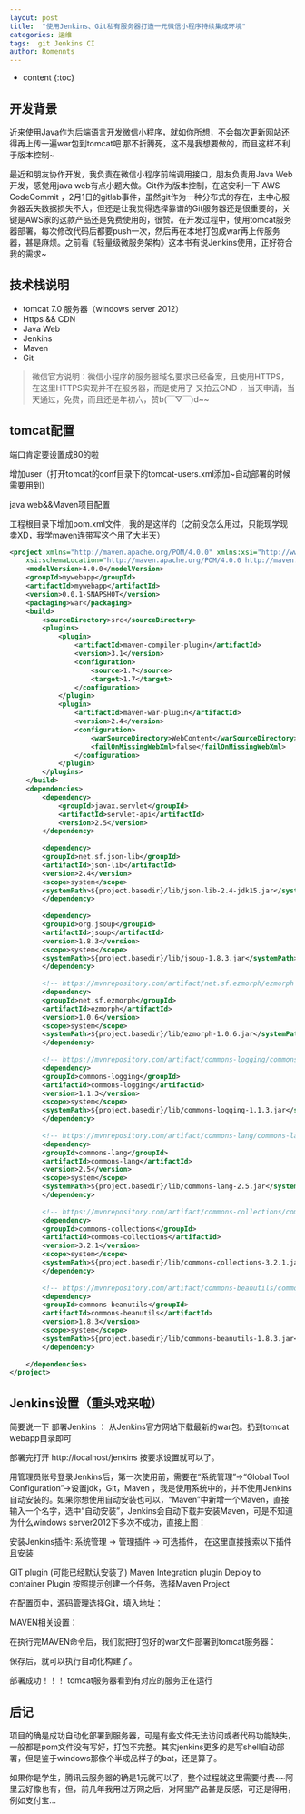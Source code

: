 ```yaml
---
layout: post
title:  "使用Jenkins、Git私有服务器打造一元微信小程序持续集成环境"
categories: 运维
tags:  git Jenkins CI
author: Romennts 
---
```


* content
{:toc}

## 开发背景

近来使用Java作为后端语言开发微信小程序，就如你所想，不会每次更新网站还得再上传一遍war包到tomcat吧 那不折腾死，这不是我想要做的，而且这样不利于版本控制~

最近和朋友协作开发，我负责在微信小程序前端调用接口，朋友负责用Java Web开发，感觉用java web有点小题大做。Git作为版本控制，在这安利一下 AWS CodeCommit ，2月1日的gitlab事件，虽然git作为一种分布式的存在，主中心服务器丢失数据损失不大，但还是让我觉得选择靠谱的Git服务器还是很重要的，关键是AWS家的这款产品还是免费使用的，很赞。在开发过程中，使用tomcat服务器部署，每次修改代码后都要push一次，然后再在本地打包成war再上传服务器，甚是麻烦。之前看《轻量级微服务架构》这本书有说Jenkins使用，正好符合我的需求~




## 技术栈说明

* tomcat 7.0 服务器（windows server 2012） 
* Https && CDN 
* Java Web 
* Jenkins 
* Maven 
* Git

> 微信官方说明：微信小程序的服务器域名要求已经备案，且使用HTTPS，在这里HTTPS实现并不在服务器，而是使用了 又拍云CND ，当天申请，当天通过，免费，而且还是年初六，赞b(￣▽￣)d~~

## tomcat配置

端口肯定要设置成80的啦

增加user（打开tomcat的conf目录下的tomcat-users.xml添加~自动部署的时候需要用到）

java web&&Maven项目配置

工程根目录下增加pom.xml文件，我的是这样的（之前没怎么用过，只能现学现卖XD，我学maven连带写这个用了大半天）

```xml
<project xmlns="http://maven.apache.org/POM/4.0.0" xmlns:xsi="http://www.w3.org/2001/XMLSchema-instance"
	xsi:schemaLocation="http://maven.apache.org/POM/4.0.0 http://maven.apache.org/xsd/maven-4.0.0.xsd">
	<modelVersion>4.0.0</modelVersion>
	<groupId>mywebapp</groupId>
	<artifactId>mywebapp</artifactId>
	<version>0.0.1-SNAPSHOT</version>
	<packaging>war</packaging>
	<build>
		<sourceDirectory>src</sourceDirectory>
		<plugins>
			<plugin>
				<artifactId>maven-compiler-plugin</artifactId>
				<version>3.1</version>
				<configuration>
					<source>1.7</source>
					<target>1.7</target>
				</configuration>
			</plugin>
			<plugin>
				<artifactId>maven-war-plugin</artifactId>
				<version>2.4</version>
				<configuration>
					<warSourceDirectory>WebContent</warSourceDirectory>
					<failOnMissingWebXml>false</failOnMissingWebXml>
				</configuration>
			</plugin>
		</plugins>
	</build>
	<dependencies>
		<dependency>
			<groupId>javax.servlet</groupId>
			<artifactId>servlet-api</artifactId>
			<version>2.5</version>
		</dependency>
		
		<dependency>
		<groupId>net.sf.json-lib</groupId>
    	<artifactId>json-lib</artifactId>
    	<version>2.4</version>
		<scope>system</scope>
		<systemPath>${project.basedir}/lib/json-lib-2.4-jdk15.jar</systemPath>
		</dependency>
		
		<dependency>
	    <groupId>org.jsoup</groupId>
	    <artifactId>jsoup</artifactId>
	    <version>1.8.3</version>
	    <scope>system</scope>
		<systemPath>${project.basedir}/lib/jsoup-1.8.3.jar</systemPath>
		</dependency>
		
		<!-- https://mvnrepository.com/artifact/net.sf.ezmorph/ezmorph -->
		<dependency>
	    <groupId>net.sf.ezmorph</groupId>
	    <artifactId>ezmorph</artifactId>
	    <version>1.0.6</version>
	    <scope>system</scope>
		<systemPath>${project.basedir}/lib/ezmorph-1.0.6.jar</systemPath>
		</dependency>
		
		<!-- https://mvnrepository.com/artifact/commons-logging/commons-logging -->
		<dependency>
	    <groupId>commons-logging</groupId>
	    <artifactId>commons-logging</artifactId>
	    <version>1.1.3</version>
	    <scope>system</scope>
		<systemPath>${project.basedir}/lib/commons-logging-1.1.3.jar</systemPath>
		</dependency>
		
		<!-- https://mvnrepository.com/artifact/commons-lang/commons-lang -->
		<dependency>
	    <groupId>commons-lang</groupId>
	    <artifactId>commons-lang</artifactId>
	    <version>2.5</version>
	    <scope>system</scope>
		<systemPath>${project.basedir}/lib/commons-lang-2.5.jar</systemPath>
		</dependency>
		
		<!-- https://mvnrepository.com/artifact/commons-collections/commons-collections -->
		<dependency>
	    <groupId>commons-collections</groupId>
	    <artifactId>commons-collections</artifactId>
	    <version>3.2.1</version>
	    <scope>system</scope>
		<systemPath>${project.basedir}/lib/commons-collections-3.2.1.jar</systemPath>
		</dependency>
		
		<!-- https://mvnrepository.com/artifact/commons-beanutils/commons-beanutils -->
		<dependency>
	    <groupId>commons-beanutils</groupId>
	    <artifactId>commons-beanutils</artifactId>
	    <version>1.8.3</version>
	    <scope>system</scope>
		<systemPath>${project.basedir}/lib/commons-beanutils-1.8.3.jar</systemPath>
		</dependency>
		
	</dependencies>
</project>
```

## Jenkins设置（重头戏来啦）

简要说一下 部署Jenkins ： 从Jenkins官方网站下载最新的war包。扔到tomcat webapp目录即可

部署完打开 http://localhost/jenkins 按要求设置就可以了。

用管理员账号登录Jenkins后，第一次使用前，需要在“系统管理”->“Global Tool Configuration”->设置jdk，Git，Maven ，我是使用系统中的，并不使用Jenkins自动安装的。如果你想使用自动安装也可以，“Maven”中新增一个Maven，直接输入一个名字，选中“自动安装”，Jenkins会自动下载并安装Maven，可是不知道为什么windows server2012下多次不成功，直接上图：


安装Jenkins插件: 系统管理 -> 管理插件 -> 可选插件， 在这里直接搜索以下插件且安装

GIT plugin (可能已经默认安装了) 
Maven Integration plugin 
Deploy to container Plugin 
按照提示创建一个任务，选择Maven Project



在配置页中，源码管理选择Git，填入地址：





MAVEN相关设置：



在执行完MAVEN命令后，我们就把打包好的war文件部署到tomcat服务器：



保存后，就可以执行自动化构建了。

部署成功！！！ tomcat服务器看到有对应的服务正在运行



## 后记

项目的确是成功自动化部署到服务器，可是有些文件无法访问或者代码功能缺失，一般都是pom文件没有写好，打包不完整。其实jenkins更多的是写shell自动部署，但是鉴于windows那像个半成品样子的bat，还是算了。

如果你是学生，腾讯云服务器的确是1元就可以了，整个过程就这里需要付费~~阿里云好像也有，但，前几年我用过万网之后，对阿里产品甚是反感，可还是得用，例如支付宝…